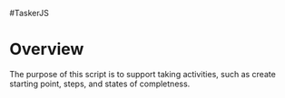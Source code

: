 #TaskerJS

Overview
===

The purpose of this script is to support taking activities, such as create starting point, steps, and states of completness. 

 
